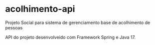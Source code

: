 # acolhimento-api
Projeto Social para sistema de gerenciamento base de acolhimento de pessoas

API do projeto desenvolveido com Framework Spring e Java 17.
